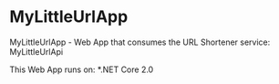 # MyLittleUrlApp
MyLittleUrlApp - Web App that consumes the URL Shortener service: MyLittleUrlApi

This Web App runs on:
*.NET Core 2.0



